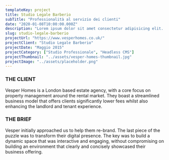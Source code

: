 ```yaml
---
templateKey: project
title: Studio Legale Barberio
subTitle: "Professionalità al servizio dei clienti"
date: "2020-01-08T10:00:00.000Z"
description: "Lorem ipsum dolor sit amet consectetur adipisicing elit. Recusandae porro magnam minima dignissimos quidem quam."
slug: studio-legale-barberio
projectUrl: "https://www.vesperhomes.co.uk/"
projectClient: "Studio Legale Barberio"
projectDate: "Maggio 2015"
projectCategory: ["Studio Professionale", "Headless CMS"]
projectThumbnail: "../assets/vesper-homes-thumbnail.jpg"
projectImage: "../assets/placeholder.png"
---
```

### THE CLIENT

Vesper Homes is a London based estate agency, with a core focus on property management around the rental market. They boast a streamlined business model that offers clients significantly lower fees whilst also enhancing the landlord and tenant experience.

### THE BRIEF

Vesper initially approached us to help them re-brand. The last piece of the puzzle was to transform their digital presence. The key was to build a dynamic space that was interactive and engaging, without compromising on building an environment that clearly and concisely showcased their business offering.